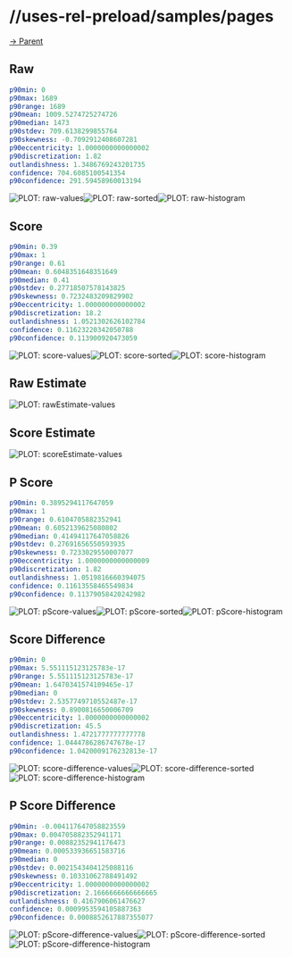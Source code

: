 
# //uses-rel-preload/samples/pages

[→ Parent](../..)


## Raw


```yaml
p90min: 0
p90max: 1689
p90range: 1689
p90mean: 1009.5274725274726
p90median: 1473
p90stdev: 709.6138299855764
p90skewness: -0.7092912408607281
p90eccentricity: 1.0000000000000002
p90discretization: 1.82
outlandishness: 1.3486769243201735
confidence: 704.6085100541354
p90confidence: 291.59458960013194

```

![PLOT: raw-values](./raw/values.svg)![PLOT: raw-sorted](./raw/sorted.svg)![PLOT: raw-histogram](./raw/histogram.svg)
## Score


```yaml
p90min: 0.39
p90max: 1
p90range: 0.61
p90mean: 0.6048351648351649
p90median: 0.41
p90stdev: 0.27718507578143825
p90skewness: 0.7232483209829902
p90eccentricity: 1.000000000000002
p90discretization: 18.2
outlandishness: 1.0521302626102784
confidence: 0.11623220342050788
p90confidence: 0.113900920473059

```

![PLOT: score-values](./score/values.svg)![PLOT: score-sorted](./score/sorted.svg)![PLOT: score-histogram](./score/histogram.svg)
## Raw Estimate

![PLOT: rawEstimate-values](./rawEstimate/values.svg)
## Score Estimate

![PLOT: scoreEstimate-values](./scoreEstimate/values.svg)
## P Score


```yaml
p90min: 0.3895294117647059
p90max: 1
p90range: 0.6104705882352941
p90mean: 0.6052139625080802
p90median: 0.41494117647058826
p90stdev: 0.27691656550593935
p90skewness: 0.7233029550007077
p90eccentricity: 1.0000000000000009
p90discretization: 1.82
outlandishness: 1.0519816660394075
confidence: 0.11613558465549834
p90confidence: 0.11379058420242982

```

![PLOT: pScore-values](./pScore/values.svg)![PLOT: pScore-sorted](./pScore/sorted.svg)![PLOT: pScore-histogram](./pScore/histogram.svg)
## Score Difference


```yaml
p90min: 0
p90max: 5.551115123125783e-17
p90range: 5.551115123125783e-17
p90mean: 1.6470341574109465e-17
p90median: 0
p90stdev: 2.5357749710552487e-17
p90skewness: 0.8900816650006709
p90eccentricity: 1.0000000000000002
p90discretization: 45.5
outlandishness: 1.4721777777777778
confidence: 1.0444786286747678e-17
p90confidence: 1.0420009176232813e-17

```

![PLOT: score-difference-values](./score-difference/values.svg)![PLOT: score-difference-sorted](./score-difference/sorted.svg)![PLOT: score-difference-histogram](./score-difference/histogram.svg)
## P Score Difference


```yaml
p90min: -0.004117647058823559
p90max: 0.004705882352941171
p90range: 0.00882352941176473
p90mean: 0.000533936651583716
p90median: 0
p90stdev: 0.0021543404125088116
p90skewness: 0.10331062788491492
p90eccentricity: 1.0000000000000002
p90discretization: 2.1666666666666665
outlandishness: 0.4167906061476627
confidence: 0.0009953594105887363
p90confidence: 0.0008852617887355077

```

![PLOT: pScore-difference-values](./pScore-difference/values.svg)![PLOT: pScore-difference-sorted](./pScore-difference/sorted.svg)![PLOT: pScore-difference-histogram](./pScore-difference/histogram.svg)